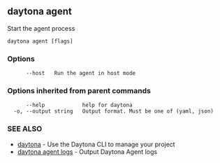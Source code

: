 ## daytona agent

Start the agent process

```
daytona agent [flags]
```

### Options

```
      --host   Run the agent in host mode
```

### Options inherited from parent commands

```
      --help            help for daytona
  -o, --output string   Output format. Must be one of (yaml, json)
```

### SEE ALSO

* [daytona](daytona.md)	 - Use the Daytona CLI to manage your project
* [daytona agent logs](daytona_agent_logs.md)	 - Output Daytona Agent logs

